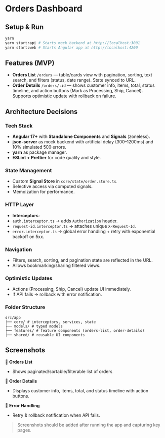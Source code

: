 # Orders Dashboard


## Setup & Run


```bash
yarn
yarn start:api # Starts mock backend at http://localhost:3001
yarn start:web # Starts Angular app at http://localhost:4200
```


## Features (MVP)
- **Orders List** `/orders` — table/cards view with pagination, sorting, text search, and filters (status, date range). State synced to URL.
- **Order Details** `/orders/:id` — shows customer info, items, total, status timeline, and action buttons (Mark as Processing, Ship, Cancel). Supports optimistic update with rollback on failure.


## Architecture Decisions


### Tech Stack
- **Angular 17+** with **Standalone Components** and **Signals** (zoneless).
- **json-server** as mock backend with artificial delay (300–1200ms) and 10% simulated 500 errors.
- **yarn** as package manager.
- **ESLint + Prettier** for code quality and style.


### State Management
- Custom **Signal Store** in `core/state/order.store.ts`.
- Selective access via computed signals.
- Memoization for performance.


### HTTP Layer
- **Interceptors**:
- `auth.interceptor.ts` → adds `Authorization` header.
- `request-id.interceptor.ts` → attaches unique `X-Request-Id`.
- `error.interceptor.ts` → global error handling + retry with exponential backoff on 5xx.


### Navigation
- Filters, search, sorting, and pagination state are reflected in the URL.
- Allows bookmarking/sharing filtered views.


### Optimistic Updates
- Actions (Processing, Ship, Cancel) update UI immediately.
- If API fails → rollback with error notification.


### Folder Structure
```
src/app
├── core/ # interceptors, services, state
├── models/ # typed models
├── features/ # feature components (orders-list, order-details)
├── shared/ # reusable UI components
```


## Screenshots


📸 **Orders List**
- Shows paginated/sortable/filterable list of orders.


📸 **Order Details**
- Displays customer info, items, total, and status timeline with action buttons.


📸 **Error Handling**
- Retry & rollback notification when API fails.


> Screenshots should be added after running the app and capturing key pages.
